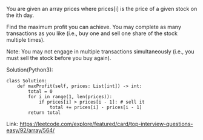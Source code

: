 You are given an array prices where prices[i] is the price of a given stock on the ith day.

Find the maximum profit you can achieve. You may complete as many transactions as you like (i.e., buy one and sell one share of the stock multiple times).

Note: You may not engage in multiple transactions simultaneously (i.e., you must sell the stock before you buy again).

Solution(Python3):
```
class Solution:
    def maxProfit(self, prices: List[int]) -> int:
        total = 0
        for i in range(1, len(prices)):
            if prices[i] > prices[i - 1]: # sell it
                total += prices[i] - prices[i - 1]
        return total
```
Link: https://leetcode.com/explore/featured/card/top-interview-questions-easy/92/array/564/
